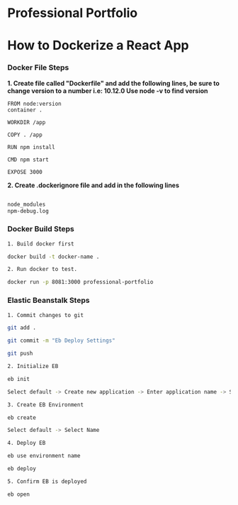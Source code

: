 # Professional Portfolio

# How to Dockerize a React App

### Docker File Steps

__1. Create file called "Dockerfile" and add the following lines, be sure to change version to a number i.e: 10.12.0
Use node -v to find version__

```
FROM node:version
container .

WORKDIR /app

COPY . /app

RUN npm install

CMD npm start

EXPOSE 3000
```

__2. Create .dockerignore file and add in the following lines__

```sh

node_modules
npm-debug.log

```


### Docker Build Steps


```sh
1. Build docker first

docker build -t docker-name .

2. Run docker to test.

docker run -p 8081:3000 professional-portfolio

```

### Elastic Beanstalk Steps

```sh
1. Commit changes to git

git add .

git commit -m "Eb Deploy Settings"

git push

2. Initialize EB

eb init 

Select default -> Create new application -> Enter application name -> Setup ssh

3. Create EB Environment

eb create

Select default -> Select Name

4. Deploy EB

eb use environment name

eb deploy

5. Confirm EB is deployed

eb open

```
